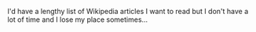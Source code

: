 I'd have a lengthy list of Wikipedia articles I want to read but I don't have a lot of time and I lose my place sometimes...
